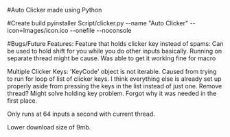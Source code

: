 #Auto Clicker made using Python

#Create build
pyinstaller Script/clicker.py --name "Auto Clicker" --icon=Images/icon.ico --onefile --noconsole

#Bugs/Future Features:
Feature that holds clicker key instead of spams:
	Can be used to hold shift for you while you do other inputs basically.
	Running on separate thread might be cause. Was able to get it working fine for macro

Multiple Clicker Keys:
	'KeyCode' object is not iterable. Caused from trying to run for loop of list of clicker keys. I think everything else is already set up properly aside from pressing the keys in the list instead of just one.
	Remove thread? Might solve holding key problem. Forgot why it was needed in the first place.

Only runs at 64 inputs a second with current thread.

Lower download size of 9mb.
